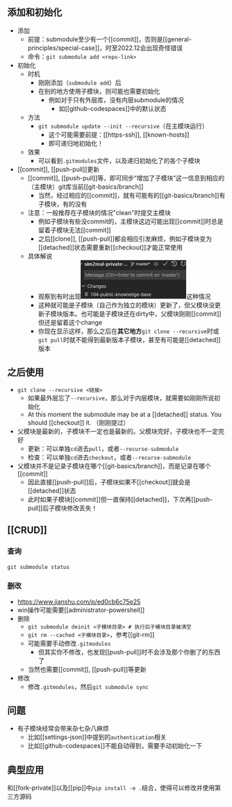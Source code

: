 ## 添加和初始化
- 添加
  - 前提：submodule至少有一个[[commit]]，否则是[[general-principles/special-case]]，时至2022.12会出现奇怪错误
  - 命令：`git submodule add <repo-link>`
- 初始化
  - 时机
    - 刚刚添加（`submodule add`）后
    - 在别的地方使用子模块，则可能也需要初始化
      - 例如对于只有外层库，没有内层submodule的情况
        - 如[[github-codespaces]]中的默认状态
  - 方法
    - `git submodule update --init --recursive`（在主模块运行）
      - 这个可能需要前提：[[https-ssh]], [[known-hosts]]
      - 即可递归地初始化！
  - 效果
    - 可以看到`.gitmodules`文件，以及递归初始化了的各个子模块
- [[commit]], [[push-pull]]更新
  - [[commit]], [[push-pull]]等，即可同步“增加了子模块”这一信息到相应的（主模块）git库当前[[git-basics/branch]]
    - 当然，经过相应的[[commit]]，就有可能有的[[git-basics/branch]]有子模块，有的没有
  - 注意：一般推荐在子模块的情况"clean"时提交主模块
    - 例如子模块有些没commit的，主模块这边可能出现[[commit]]时总是留着子模块无法[[commit]]
    - 之后[[clone]], [[push-pull]]都会相应引发麻烦，例如子模块变为[[detached]]状态需要重新[[checkout]]才能正常使用
  - 具体解说
    - 观察到有时出现![](submodule-update.png)这种情况
    - 这种就可能是子模块（自己作为独立的模块）更新了，但父模块没更新子模块版本。也可能是子模块还在dirty中，父模块刚刚[[commit]]但还是留着这个change
    - 你现在显示这样，那么之后在**其它地方**`git clone --recursive`时或`git pull`时就不能得到最新版本子模块，甚至有可能是[[detached]]版本
## 之后使用
- `git clone --recursive <链接>`
  - 如果最外层忘了`--recursive`，那么对于内层模块，就需要如刚刚所说初始化
  - At this moment the submodule may be at a [[detached]] status. You should [[checkout]] it. （刚刚提过）
- 父模块是最新的，子模块不一定也是最新的。父模块完好，子模块也不一定完好
  - 更新：可以单独`cd`进去`pull`，或者`--recurse-submodule`
  - 检查：可以单独`cd`进去`checkout`，或者`--recurse-submodule`
- 父模块并不是记录子模块在哪个[[git-basics/branch]]，而是记录在哪个[[commit]]
  - 因此直接[[push-pull]]后，子模块如果不[[checkout]]就会是[[detached]]状态
  - 此时如果子模块[[commit]]但一直保持[[detached]]，下次再[[push-pull]]后子模块修改丢失！
## [[CRUD]]
### 查询
`git submodule status`
### 删改
- https://www.jianshu.com/p/ed0cb6c75e25
- win操作可能需要[[administrator-powershell]]
- 删除
   - `git submodule deinit <子模块目录> # 执行后子模块目录被清空`
   - `git rm --cached <子模块目录>`，参考[[git-rm]]
   - 可能需要手动修改`.gitmodules`
     - 但其实你不修改，也发现[[push-pull]]时不会涉及那个你删了的东西了
   - 当然也需要[[commit]], [[push-pull]]等更新
- 修改
  - 修改`.gitmodules`，然后`git submodule sync`
## 问题
- 有子模块经常会带来杂七杂八麻烦
  - 比如[[settings-json]]中提到的`authentication`相关
  - 比如[[github-codespaces]]不能自动得到，需要手动初始化一下
## 典型应用
和[[fork-private]]以及[[pip]]中`pip install -e .`结合，使得可以修改并使用第三方源码